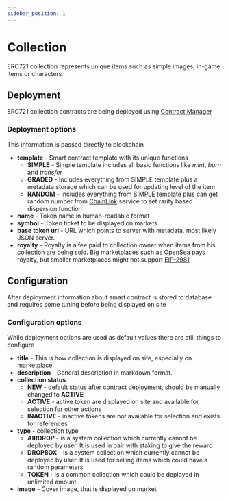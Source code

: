 ```yaml
---
sidebar_position: 1
---
```


# Collection

ERC721 collection represents unique items such as simple images, in-game items or characters

## Deployment

ERC721 collection contracts are being deployed using [Contract Manager](/docs/admin-panel/ContractManager)

### Deployment options

This information is passed directly to blockchain

- **template** - Smart contract template with its unique functions
    - **SIMPLE** - Simple template includes all basic functions like _mint_, _burn_ and _transfer_
    - **GRADED** - Includes everything from SIMPLE template plus a metadata storage which can be used for updating level of the item
    - **RANDOM** - Includes everything from SIMPLE template plus can get random number from [ChainLink](https://docs.chain.link/docs/chainlink-vrf/) service to set rarity based dispersion function
- **name** - Token name in human-readable format
- **symbol** - Token ticket to be displayed on markets
- **base token url** - URL which points to server with metadata. most likely JSON server.
- **royalty** - Royalty is a fee paid to collection owner when items from his collection are being sold. Big marketplaces such as OpenSea pays royalty, but smaller marketplaces might not support [EIP-2981](https://eips.ethereum.org/EIPS/eip-2981)

## Configuration

After deployment information about smart contract is stored to database and requires some tuning before being displayed on site

### Configuration options

While deployment options are used as default values there are still things to configure

- **title** - This is how collection is displayed on site, especially on marketplace
- **description** - General description in markdown format.
- **collection status**
    - **NEW** - default status after contract deployment, should be manually changed to **ACTIVE**
    - **ACTIVE** - active token are displayed on site and available for selection for other actions
    - **INACTIVE** - inactive tokens are not available for selection and exists for references
- **type** - collection type
    - **AIRDROP** - is a system collection which currently cannot be deployed by user. It is used in pair with staking to give the reward
    - **DROPBOX** - is a system collection which currently cannot be deployed by user. It is used for selling items which could have a random parameters
    - **TOKEN** - is a common collection which could be deployed in unlimited amount
- **image** - Cover image, that is displayed on market
